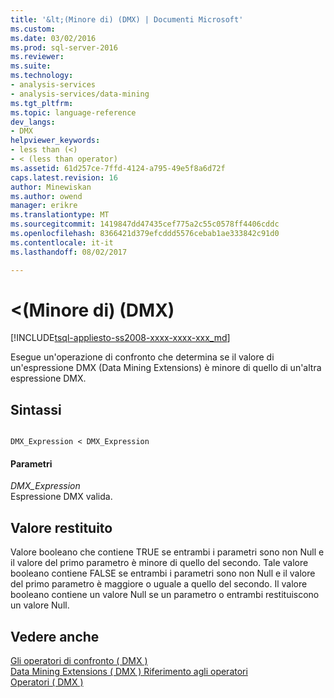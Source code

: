 ```yaml
---
title: '&lt;(Minore di) (DMX) | Documenti Microsoft'
ms.custom: 
ms.date: 03/02/2016
ms.prod: sql-server-2016
ms.reviewer: 
ms.suite: 
ms.technology:
- analysis-services
- analysis-services/data-mining
ms.tgt_pltfrm: 
ms.topic: language-reference
dev_langs:
- DMX
helpviewer_keywords:
- less than (<)
- < (less than operator)
ms.assetid: 61d257ce-7ffd-4124-a795-49e5f8a6d72f
caps.latest.revision: 16
author: Minewiskan
ms.author: owend
manager: erikre
ms.translationtype: MT
ms.sourcegitcommit: 1419847dd47435cef775a2c55c0578ff4406cddc
ms.openlocfilehash: 8366421d379efcddd5576cebab1ae333842c91d0
ms.contentlocale: it-it
ms.lasthandoff: 08/02/2017

---
```

# <a name="lt-less-than-dmx"></a>&lt;(Minore di) (DMX)
[!INCLUDE[tsql-appliesto-ss2008-xxxx-xxxx-xxx_md](../includes/tsql-appliesto-ss2008-xxxx-xxxx-xxx-md.md)]

  Esegue un'operazione di confronto che determina se il valore di un'espressione DMX (Data Mining Extensions) è minore di quello di un'altra espressione DMX.  
  
## <a name="syntax"></a>Sintassi  
  
```  
  
DMX_Expression < DMX_Expression  
```  
  
#### <a name="parameters"></a>Parametri  
 *DMX_Expression*  
 Espressione DMX valida.  
  
## <a name="return-value"></a>Valore restituito  
 Valore booleano che contiene TRUE se entrambi i parametri sono non Null e il valore del primo parametro è minore di quello del secondo. Tale valore booleano contiene FALSE se entrambi i parametri sono non Null e il valore del primo parametro è maggiore o uguale a quello del secondo. Il valore booleano contiene un valore Null se un parametro o entrambi restituiscono un valore Null.  
  
## <a name="see-also"></a>Vedere anche  
 [Gli operatori di confronto &#40; DMX &#41;](../dmx/operators-comparison.md)   
 [Data Mining Extensions &#40; DMX &#41; Riferimento agli operatori](../dmx/data-mining-extensions-dmx-operator-reference.md)   
 [Operatori &#40; DMX &#41;](../dmx/operators-dmx.md)  
  
  

